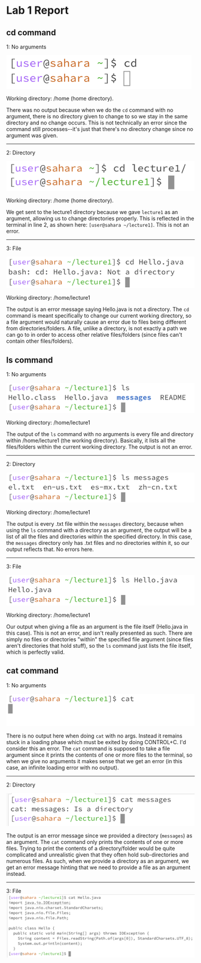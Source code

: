 # Lab 1 Report

## cd command

1: No arguments
   
![Image](cd_noarg.png)

Working directory: /home (home directory). 

There was no output because when we do the `cd` command with no argument, there is no directory given to change to so we stay in the same directory and no change occurs.
This is not technically an error since the command still processes--it's just that there's no directory change since no argument was given.

---
2: Directory

![Image](cd_dir.png)

Working directory: /home (home directory).

We get sent to the lecture1 directory because we gave `lecture1` as an argument, allowing us to change directories properly. This is reflected in the terminal in line 2, as shown here: `[user@sahara ~/lecture1]`. 
This is not an error.

---
3: File

![Image](cd_file_error.png)

Working directory: /home/lecture1

The output is an error message saying Hello.java is not a directory. The `cd` command is meant specifically to change our current working directory, so a file argument would naturally cause an error due to files being different from directories/folders. A file, unlike a directory, is not exactly a path we can go to in order to access other relative files/folders (since files can't contain other files/folders).

## ls command

1: No arguments
   
![Image](ls_noarg.png)

Working directory: /home/lecture1

The output of the `ls` command with no arguments is every file and directory within /home/lecture1 (the working directory). Basically, it lists all the files/folders within the current working directory. The output is not an error.

---
2: Directory

![Image](ls_dir_msg.png)

Working directory: /home/lecture1

The output is every .txt file within the `messages` directory, because when using the `ls` command with a directory as an argument, the output will be a list of all the files and directories within the specified directory. In this case, the `messages` directory only has .txt files and no directories within it, so our output reflects that. No errors here.

---
3: File

![Image](ls_file_hello.png)

Working directory: /home/lecture1

Our output when giving a file as an argument is the file itself (Hello.java in this case). This is not an error, and isn't really presented as such. There are simply no files or directories "within" the specified file argument (since files aren't directories that hold stuff), so the `ls` command just lists the file itself, which is perfectly valid.

## cat command

1: No arguments

![Image](cat_noarg_error.png)

There is no output here when doing `cat` with no args. Instead it remains stuck in a loading phase which must be exited by doing CONTROL+C. I'd consider this an error. The `cat` command is supposed to take a file argument since it prints the contents of one or more files to the terminal, so when we give no arguments it makes sense that we get an error (in this case, an infinite loading error with no output).

---
2: Directory

![Image](cat_dir_msg.png)

The output is an error message since we provided a directory (`messages`) as an argument. The `cat` command only prints the contents of one or more files. Trying to print the contents of a directory/folder would be quite complicated and unrealistic given that they often hold sub-directories and numerous files. As such, when we provide a directory as an argument, we get an error message hinting that we need to provide a file as an argument instead.

---
3: File
![Image](cat_file_hello.png)



